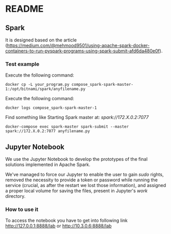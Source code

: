 # README

## Spark

It is designed based on the article (https://medium.com/@mehmood9501/using-apache-spark-docker-containers-to-run-pyspark-programs-using-spark-submit-afd6da480e0f).

### Test example

Execute the following command:

```
docker cp -L your_program.py compose_spark-spark-master-1:/opt/bitnami/spark/anyfilename.py
```

Execute the following command:

```
docker logs compose_spark-spark-master-1
```

Find something like Starting Spark master at: *spark://172.X.0.2:7077*

```
docker-compose exec spark-master spark-submit --master spark://172.X.0.2:7077 anyfilename.py
```
## Jupyter Notebook

We use the Jupyter Notebook to develop the prototypes of the final solutions implemented in Apache Spark.

We've managed to force our Jupyter to enable the user to gain *sudo* rights, removed the necessity to provide a token or password while running the service (crucial, as after the restart we lost those information), and assigned a proper local volume for saving the files, present in Jupyter's *work* directory.

### How to use it

To access the notebook you have to get into following link http://127.0.0.1:8888/lab or http://10.3.0.6:8888/lab



